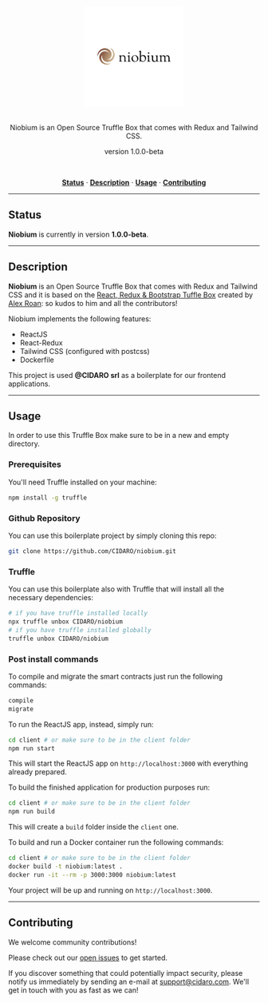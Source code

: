 <div align="center">
  <br/>
  <img src="./niobium.png" width="200" />
  <br/>
  <br/>
  <p>
    Niobium is an Open Source Truffle Box that comes with Redux and Tailwind CSS.
  </p>
  <p>
    version 1.0.0-beta
  </p>
  <br/>
  <p>
    <a href="#status"><strong>Status</strong></a> ·
    <a href="#description"><strong>Description</strong></a> ·
    <a href="#usage"><strong>Usage</strong></a> ·
    <a href="#contributing"><strong>Contributing</strong></a>
  </p>
</div>

---

## Status

**Niobium** is currently in version **1.0.0-beta**.

---

## Description

**Niobium** is an Open Source Truffle Box that comes with Redux and Tailwind CSS and it is based on the <a href="https://github.com/alexroan/react-redux-bootstrap-box" target="_blank">React, Redux & Bootstrap Tuffle Box</a> created by <a href="https://github.com/alexroan" target="_blank">Alex Roan</a>: so kudos to him and all the contributors!

Niobium implements the following features:
- ReactJS
- React-Redux
- Tailwind CSS (configured with postcss)
- Dockerfile

This project is used **@CIDARO srl** as a boilerplate for our frontend applications.

---

## Usage

In order to use this Truffle Box make sure to be in a new and empty directory.

### Prerequisites

You'll need Truffle installed on your machine:

```bash
npm install -g truffle
```

### Github Repository

You can use this boilerplate project by simply cloning this repo:

```bash
git clone https://github.com/CIDARO/niobium.git
```

### Truffle

You can use this boilerplate also with Truffle that will install all the necessary dependencies:

```bash
# if you have truffle installed locally
npx truffle unbox CIDARO/niobium
# if you have truffle installed globally
truffle unbox CIDARO/niobium
```

### Post install commands

To compile and migrate the smart contracts just run the following commands:

```bash
compile
migrate
```

To run the ReactJS app, instead, simply run:

```bash
cd client # or make sure to be in the client folder
npm run start
```

This will start the ReactJS app on `http://localhost:3000` with everything already prepared.

To build the finished application for production purposes run:

```bash
cd client # or make sure to be in the client folder
npm run build
```

This will create a `build` folder inside the `client` one.

To build and run a Docker container run the following commands:

```bash
cd client # or make sure to be in the client folder
docker build -t niobium:latest .
docker run -it --rm -p 3000:3000 niobium:latest
```

Your project will be up and running on `http://localhost:3000`.

---

## Contributing

We welcome community contributions!

Please check out our <a href="https://github.com/CIDARO/niobium/issues">open issues</a> to get started.

If you discover something that could potentially impact security, please notify us immediately by sending an e-mail at <a href="mailto:support@cidaro.com">support@cidaro.com</a>. We'll get in touch with you as fast as we can!
